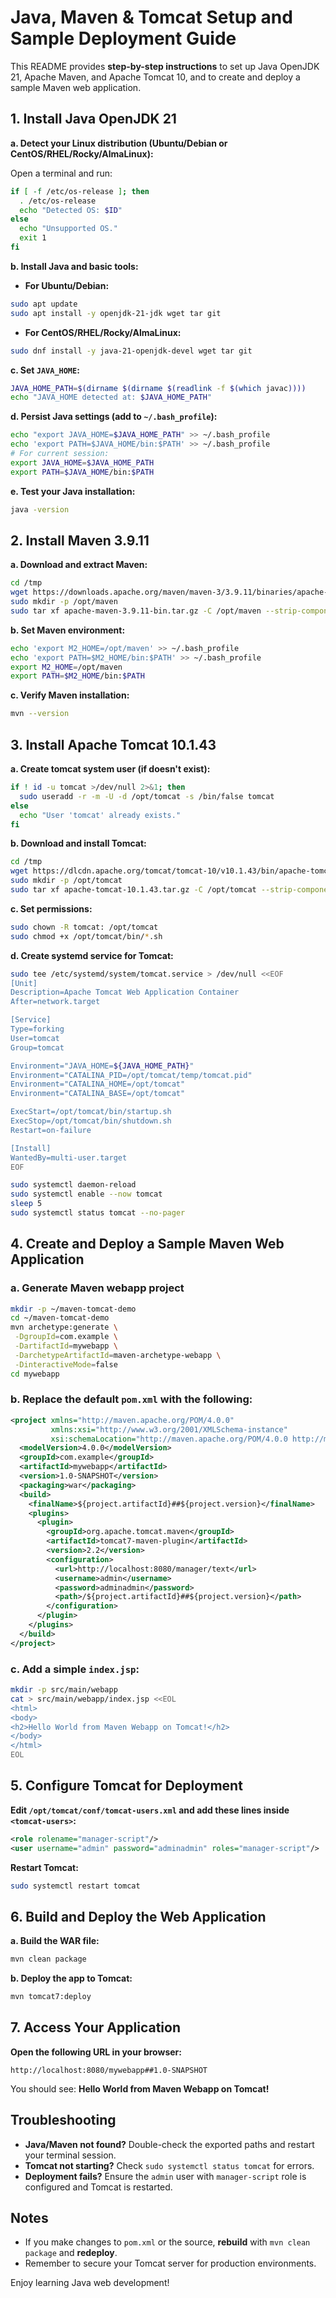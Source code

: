 

# Java, Maven \& Tomcat Setup and Sample Deployment Guide

This README provides **step-by-step instructions** to set up Java OpenJDK 21, Apache Maven, and Apache Tomcat 10, and to create and deploy a sample Maven web application.

## 1. Install Java OpenJDK 21

**a. Detect your Linux distribution (Ubuntu/Debian or CentOS/RHEL/Rocky/AlmaLinux):**

Open a terminal and run:

```bash
if [ -f /etc/os-release ]; then
  . /etc/os-release
  echo "Detected OS: $ID"
else
  echo "Unsupported OS."
  exit 1
fi
```

**b. Install Java and basic tools:**

- **For Ubuntu/Debian:**

```bash
sudo apt update
sudo apt install -y openjdk-21-jdk wget tar git
```

- **For CentOS/RHEL/Rocky/AlmaLinux:**

```bash
sudo dnf install -y java-21-openjdk-devel wget tar git
```


**c. Set `JAVA_HOME`:**

```bash
JAVA_HOME_PATH=$(dirname $(dirname $(readlink -f $(which javac))))
echo "JAVA_HOME detected at: $JAVA_HOME_PATH"
```

**d. Persist Java settings (add to `~/.bash_profile`):**

```bash
echo "export JAVA_HOME=$JAVA_HOME_PATH" >> ~/.bash_profile
echo 'export PATH=$JAVA_HOME/bin:$PATH' >> ~/.bash_profile
# For current session:
export JAVA_HOME=$JAVA_HOME_PATH
export PATH=$JAVA_HOME/bin:$PATH
```

**e. Test your Java installation:**

```bash
java -version
```


## 2. Install Maven 3.9.11

**a. Download and extract Maven:**

```bash
cd /tmp
wget https://downloads.apache.org/maven/maven-3/3.9.11/binaries/apache-maven-3.9.11-bin.tar.gz
sudo mkdir -p /opt/maven
sudo tar xf apache-maven-3.9.11-bin.tar.gz -C /opt/maven --strip-components=1
```

**b. Set Maven environment:**

```bash
echo 'export M2_HOME=/opt/maven' >> ~/.bash_profile
echo 'export PATH=$M2_HOME/bin:$PATH' >> ~/.bash_profile
export M2_HOME=/opt/maven
export PATH=$M2_HOME/bin:$PATH
```

**c. Verify Maven installation:**

```bash
mvn --version
```


## 3. Install Apache Tomcat 10.1.43

**a. Create tomcat system user (if doesn't exist):**

```bash
if ! id -u tomcat >/dev/null 2>&1; then
  sudo useradd -r -m -U -d /opt/tomcat -s /bin/false tomcat
else
  echo "User 'tomcat' already exists."
fi
```

**b. Download and install Tomcat:**

```bash
cd /tmp
wget https://dlcdn.apache.org/tomcat/tomcat-10/v10.1.43/bin/apache-tomcat-10.1.43.tar.gz
sudo mkdir -p /opt/tomcat
sudo tar xf apache-tomcat-10.1.43.tar.gz -C /opt/tomcat --strip-components=1
```

**c. Set permissions:**

```bash
sudo chown -R tomcat: /opt/tomcat
sudo chmod +x /opt/tomcat/bin/*.sh
```

**d. Create systemd service for Tomcat:**

```bash
sudo tee /etc/systemd/system/tomcat.service > /dev/null <<EOF
[Unit]
Description=Apache Tomcat Web Application Container
After=network.target

[Service]
Type=forking
User=tomcat
Group=tomcat

Environment="JAVA_HOME=${JAVA_HOME_PATH}"
Environment="CATALINA_PID=/opt/tomcat/temp/tomcat.pid"
Environment="CATALINA_HOME=/opt/tomcat"
Environment="CATALINA_BASE=/opt/tomcat"

ExecStart=/opt/tomcat/bin/startup.sh
ExecStop=/opt/tomcat/bin/shutdown.sh
Restart=on-failure

[Install]
WantedBy=multi-user.target
EOF

sudo systemctl daemon-reload
sudo systemctl enable --now tomcat
sleep 5
sudo systemctl status tomcat --no-pager
```


## 4. Create and Deploy a Sample Maven Web Application

### a. Generate Maven webapp project

```bash
mkdir -p ~/maven-tomcat-demo
cd ~/maven-tomcat-demo
mvn archetype:generate \
 -DgroupId=com.example \
 -DartifactId=mywebapp \
 -DarchetypeArtifactId=maven-archetype-webapp \
 -DinteractiveMode=false
cd mywebapp
```


### b. Replace the default `pom.xml` with the following:

```xml
<project xmlns="http://maven.apache.org/POM/4.0.0"
         xmlns:xsi="http://www.w3.org/2001/XMLSchema-instance"
         xsi:schemaLocation="http://maven.apache.org/POM/4.0.0 http://maven.apache.org/maven-v4_0_0.xsd">
  <modelVersion>4.0.0</modelVersion>
  <groupId>com.example</groupId>
  <artifactId>mywebapp</artifactId>
  <version>1.0-SNAPSHOT</version>
  <packaging>war</packaging>
  <build>
    <finalName>${project.artifactId}##${project.version}</finalName>
    <plugins>
      <plugin>
        <groupId>org.apache.tomcat.maven</groupId>
        <artifactId>tomcat7-maven-plugin</artifactId>
        <version>2.2</version>
        <configuration>
          <url>http://localhost:8080/manager/text</url>
          <username>admin</username>
          <password>adminadmin</password>
          <path>/${project.artifactId}##${project.version}</path>
        </configuration>
      </plugin>
    </plugins>
  </build>
</project>
```


### c. Add a simple `index.jsp`:

```bash
mkdir -p src/main/webapp
cat > src/main/webapp/index.jsp <<EOL
<html>
<body>
<h2>Hello World from Maven Webapp on Tomcat!</h2>
</body>
</html>
EOL
```


## 5. Configure Tomcat for Deployment

**Edit `/opt/tomcat/conf/tomcat-users.xml` and add these lines inside `<tomcat-users>`:**

```xml
<role rolename="manager-script"/>
<user username="admin" password="adminadmin" roles="manager-script"/>
```

**Restart Tomcat:**

```bash
sudo systemctl restart tomcat
```


## 6. Build and Deploy the Web Application

**a. Build the WAR file:**

```bash
mvn clean package
```

**b. Deploy the app to Tomcat:**

```bash
mvn tomcat7:deploy
```


## 7. Access Your Application

**Open the following URL in your browser:**

```
http://localhost:8080/mywebapp##1.0-SNAPSHOT
```

You should see:
**Hello World from Maven Webapp on Tomcat!**

## Troubleshooting

- **Java/Maven not found?**
Double-check the exported paths and restart your terminal session.
- **Tomcat not starting?**
Check `sudo systemctl status tomcat` for errors.
- **Deployment fails?**
Ensure the `admin` user with `manager-script` role is configured and Tomcat is restarted.


## Notes

- If you make changes to `pom.xml` or the source, **rebuild** with `mvn clean package` and **redeploy**.
- Remember to secure your Tomcat server for production environments.

Enjoy learning Java web development!

